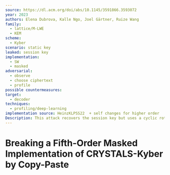```yaml
---
source: https://dl.acm.org/doi/abs/10.1145/3591866.3593072
year: 2023
authors: Elena Dubrova, Kalle Ngo, Joel Gärtner, Ruize Wang
family:
  - lattice/M-LWE
  - KEM
scheme:
  - Kyber
scenario: static key
leaked: session key
implementation:
  - SW
  - masked
adversarial:
  - observe
  - choose ciphertext
  - profile
possible countermeasures: 
target:
  - decoder
techniques:
  - profiling/deep-learning
implementation source: HeinzKLPSS22  + self changes for higher order
Description: This attack recovers the session key but uses a cyclic rotations on the message and collects more than one trace from message decryption for its recovery.
---
```

# Breaking a Fifth-Order Masked Implementation of CRYSTALS-Kyber by Copy-Paste

